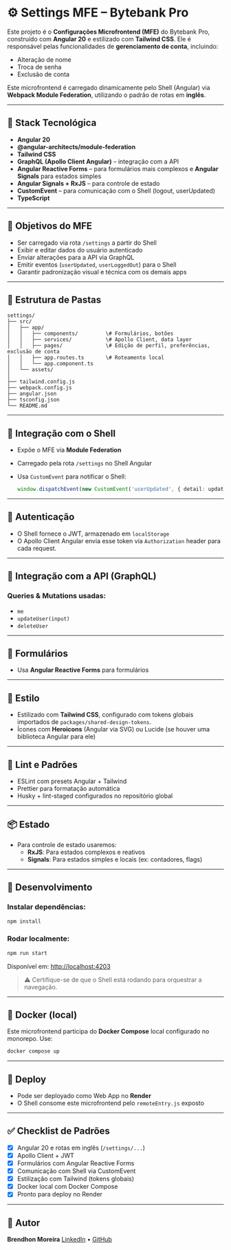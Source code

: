 # ⚙️ Settings MFE – Bytebank Pro

Este projeto é o **Configurações Microfrontend (MFE)** do Bytebank Pro, construído com **Angular 20** e estilizado com **Tailwind CSS**. Ele é responsável pelas funcionalidades de **gerenciamento de conta**, incluindo:

- Alteração de nome
- Troca de senha
- Exclusão de conta

Este microfrontend é carregado dinamicamente pelo Shell (Angular) via **Webpack Module Federation**, utilizando o padrão de rotas em **inglês**.

---

## 🚀 Stack Tecnológica

- **Angular 20**
- **@angular-architects/module-federation**
- **Tailwind CSS**
- **GraphQL (Apollo Client Angular)** – integração com a API
- **Angular Reactive Forms** – para formulários mais complexos e **Angular Signals** para estados simples
- **Angular Signals + RxJS** – para controle de estado
- **CustomEvent** – para comunicação com o Shell (logout, userUpdated)
- **TypeScript**

---

## 🧩 Objetivos do MFE

- Ser carregado via rota `/settings` a partir do Shell
- Exibir e editar dados do usuário autenticado
- Enviar alterações para a API via GraphQL
- Emitir eventos (`userUpdated`, `userLoggedOut`) para o Shell
- Garantir padronização visual e técnica com os demais apps

---

## 📁 Estrutura de Pastas

```
settings/
├── src/
│   ├── app/
│   │   ├── components/         \# Formulários, botões
│   │   ├── services/           \# Apollo Client, data layer
│   │   ├── pages/              \# Edição de perfil, preferências, exclusão de conta
│   │   ├── app.routes.ts       \# Roteamento local
│   │   └── app.component.ts
│   └── assets/
│
├── tailwind.config.js
├── webpack.config.js
├── angular.json
├── tsconfig.json
└── README.md
```

---

## 🔌 Integração com o Shell

- Expõe o MFE via **Module Federation**
- Carregado pela rota `/settings` no Shell Angular
- Usa `CustomEvent` para notificar o Shell:

  ```ts
  window.dispatchEvent(new CustomEvent('userUpdated', { detail: updatedUser }));
  ```

---

## 🔐 Autenticação

- O Shell fornece o JWT, armazenado em `localStorage`
- O Apollo Client Angular envia esse token via `Authorization` header para cada request.

---

## 📡 Integração com a API (GraphQL)

### Queries & Mutations usadas:

- `me`
- `updateUser(input)`
- `deleteUser`

---

## 📝 Formulários

- Usa **Angular Reactive Forms** para formulários

---

## 🎨 Estilo

- Estilizado com **Tailwind CSS**, configurado com tokens globais importados de `packages/shared-design-tokens`.
- Ícones com **Heroicons** (Angular via SVG) ou Lucide (se houver uma biblioteca Angular para ele)

---

## 🧪 Lint e Padrões

- ESLint com presets Angular + Tailwind
- Prettier para formatação automática
- Husky + lint-staged configurados no repositório global

---

## 📦 Estado

- Para controle de estado usaremos:
  - **RxJS**: Para estados complexos e reativos
  - **Signals**: Para estados simples e locais (ex: contadores, flags)

---

## 🐳 Desenvolvimento

### Instalar dependências:

```bash
npm install
```

### Rodar localmente:

```bash
npm run start
```

Disponível em: [http://localhost:4203](https://www.google.com/search?q=http://localhost:4203)

> ⚠️ Certifique-se de que o Shell está rodando para orquestrar a navegação.

---

## 🐳 Docker (local)

Este microfrontend participa do **Docker Compose** local configurado no monorepo. Use:

```bash
docker compose up
```

---

## 🚀 Deploy

- Pode ser deployado como Web App no **Render**
- O Shell consome este microfrontend pelo `remoteEntry.js` exposto

---

## ✅ Checklist de Padrões

- [x] Angular 20 e rotas em inglês (`/settings/...`)
- [x] Apollo Client + JWT
- [x] Formulários com Angular Reactive Forms
- [x] Comunicação com Shell via CustomEvent
- [x] Estilização com Tailwind (tokens globais)
- [x] Docker local com Docker Compose
- [x] Pronto para deploy no Render

---

## 👥 Autor

**Brendhon Moreira**
[LinkedIn](https://www.linkedin.com/in/brendhon-moreira) • [GitHub](https://github.com/Brendhon)
